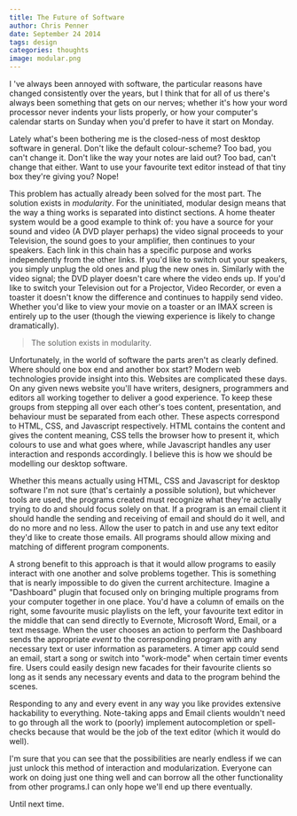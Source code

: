 ```yaml
---
title: The Future of Software
author: Chris Penner
date: September 24 2014
tags: design
categories: thoughts
image: modular.png
---
```


I 've always been annoyed with software, the particular reasons have changed consistently over the years, but I think that for all of us there's always been something that gets on our nerves; whether it's how your word processor never indents your lists properly, or how your computer's calendar starts on Sunday when you'd prefer to have it start on Monday.

Lately what's been bothering me is the closed-ness of most desktop software in general. Don't like the default colour-scheme? Too bad, you can't change it. Don't like the way your notes are laid out? Too bad, can't change that either. Want to use your favourite text editor instead of that tiny box they're giving you? Nope!

This problem has actually already been solved for the most part. The solution exists in *modularity*. For the uninitiated, modular design means that the way a thing works is separated into distinct sections. A home theater system would be a good example to think of: you have a source for your sound and video (A DVD player perhaps) the video signal proceeds to your Television, the sound goes to your amplifier, then continues to your speakers. Each link in this chain has a specific purpose and works independently from the other links. If you'd like to switch out your speakers, you simply unplug the old ones and plug the new ones in. Similarly with the video signal; the DVD player doesn't care where the video ends up. If you'd like to switch your Television out for a Projector, Video Recorder, or even a toaster it doesn't know the difference and continues to happily send video. Whether you'd like to view your movie on a toaster or an IMAX screen is entirely up to the user (though the viewing experience is likely to change dramatically).

>The solution exists in modularity.

Unfortunately, in the world of software the parts aren't as clearly defined. Where should one box end and another box start? Modern web technologies provide insight into this. Websites are complicated these days. On any given news website you'll have writers, designers, programmers and editors all working together to deliver a good experience. To keep these groups from stepping all over each other's toes content, presentation, and behaviour must be separated from each other. These aspects correspond to HTML, CSS, and Javascript respectively. HTML contains the content and gives the content meaning, CSS tells the browser how to present it, which colours to use and what goes where, while Javascript handles any user interaction and responds accordingly. I believe this is how we should be modelling our desktop software.

Whether this means actually using HTML, CSS and Javascript for desktop software I'm not sure (that's certainly a possible solution), but whichever tools are used, the programs created must recognize what they're actually trying to do and should focus solely on that. If a program is an email client it should handle the sending and receiving of email and should do it well, and do no more and no less. Allow the user to patch in and use any text editor they'd like to create those emails. All programs should allow mixing and matching of different program components.

A strong benefit to this approach is that it would allow programs to easily interact with one another and solve problems together. This is something that is nearly impossible to do given the current architecture. Imagine a "Dashboard" plugin that focused only on bringing multiple programs from your computer together in one place. You'd have a column of emails on the right, some favourite music playlists on the left, your favourite text editor in the middle that can send directly to Evernote, Microsoft Word, Email, or a text message. When the user chooses an action to perform the Dashboard sends the appropriate *event* to the corresponding program with any necessary text or user information as parameters. A timer app could send an email, start a song or switch into "work-mode" when certain timer events fire. Users could easily design new facades for their favourite clients so long as it sends any necessary events and data to the program behind the scenes.

Responding to any and every event in any way you like provides extensive hackability to everything.  Note-taking apps and Email clients wouldn't need to go through all the work to (poorly) implement autocompletion or spell-checks because that would be the job of the text editor (which it would do well).

I'm sure that you can see that the possibilities are nearly endless if we can just unlock this method of interaction and modularization. Everyone can work on doing just one thing well and can borrow all the other functionality from other programs.I can only hope we'll end up there eventually.

Until next time.
